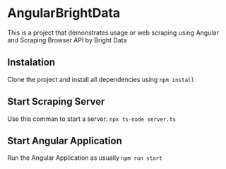 # AngularBrightData
This is a project that demonstrates usage or web scraping using Angular and Scraping Browser API by Bright Data

## Instalation
Clone the project and install all dependencies using `npm install`

## Start Scraping Server
Use this comman to start a server: `npx ts-node server.ts`

## Start Angular Application
Run the Angular Application as usually `npm run start`
